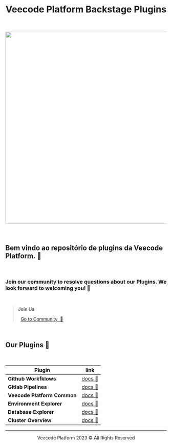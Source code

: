 <h1 align="center">
Veecode Platform Backstage Plugins
</h1>
<br><br>
<div align="center">
<img src="https://github.com/veecode-platform/platform-backstage-plugins/assets/84424883/9ad91582-73a5-4def-bd34-2a9a3bbcb451" align="center" width="600"/>
</div>
<br><br>

<h2>Bem vindo ao repositório de plugins da Veecode Platform. 👋 </h2>

<br>
<h3>Join our community to resolve questions about our Plugins. We look forward to welcoming you! 💬</h3>
<br>

> **Join Us**
>
>
>    [Go to Community  🚀](https://github.com/orgs/veecode-platform/discussions)

<br>

<h2>Our Plugins 🚀</h2>

<br>

| Plugin           |  link |
| --------------------------- | ------------------------------------------------------------ |
| **Github Workfklows**        | [docs 📑](https://github.com/veecode-platform/platform-backstage-plugins/tree/master/plugins/github-workflows) |
| **Gitlab Pipelines**        |  [docs 📑](https://github.com/veecode-platform/platform-backstage-plugins/tree/master/plugins/gitlab-pipelines) |
| **Veecode Platform Common** |  [docs 📑](https://github.com/veecode-platform/platform-backstage-plugins/tree/master/plugins/veecode-platform-common) |
| **Environment Explorer**    |  [docs 📑](https://github.com/veecode-platform/platform-backstage-plugins/tree/master/plugins/environment-explorer) |
| **Database Explorer**       |  [docs 📑](https://github.com/veecode-platform/platform-backstage-plugins/tree/master/plugins/database-explorer) |
| **Cluster Overview**        |  [docs 📑](https://github.com/veecode-platform/platform-backstage-plugins/tree/master/plugins/cluster-overview) |


---


<footer>
  <p align="center">Veecode Platform 2023 &#169; All Rights Reserved</p>
</footer>

